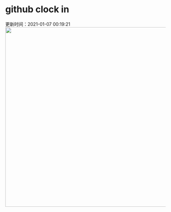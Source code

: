 # github clock in
更新时间：2021-01-07 00:19:21
 <img style="-webkit-user-select: none;margin: auto;cursor: zoom-in;" src="https://cn.bing.com/th?id=OHR.WhiteCliffs_ZH-CN9314988447_1920x1080.jpg&rf=LaDigue_1920x1080.jpg&pid=hp" width="1004" height="564"> 